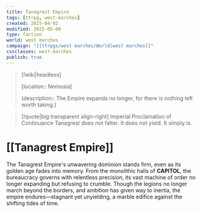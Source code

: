 ```yaml
---
title: Tanagrest Empire
tags: [ttrpg, west-marches]
created: 2025-04-02
modified: 2025-05-09
type: faction
world: west marches
campaign: "[[ttrpgs/west marches/World|west marches]]"
cssclasses: west-marches
publish: true
---
```


> [!wiki|headless]
>
> [location:: Nemosia]
>
> (description:: The Empire expands no longer, for there is nothing left worth taking.)

> [!quote|big transparent align-right] Imperial Proclamation of Continuance
> Tanagrest does not falter.
> It does not yield.
> It simply is.

# [[Tanagrest Empire]]

The Tanagrest Empire's unwavering dominion stands firm, even as its golden age fades into memory. From the monolithic halls of **CAPITOL**, the bureaucracy governs with relentless precision, its vast machine of order no longer expanding but refusing to crumble. Though the legions no longer march beyond the borders, and ambition has given way to inertia, the empire endures—stagnant yet unyielding, a marble edifice against the shifting tides of time.
